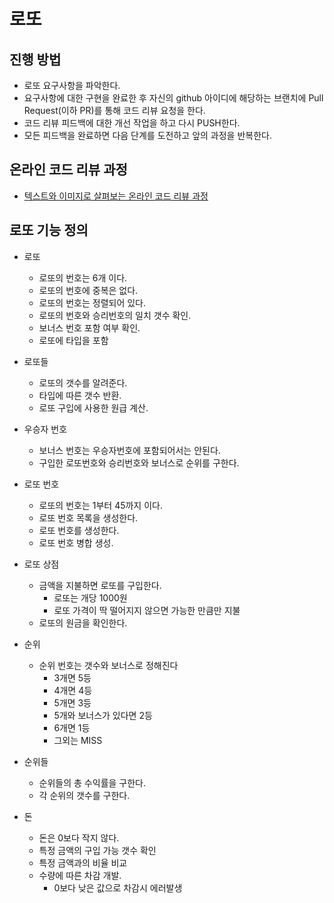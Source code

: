 # 로또

## 진행 방법

* 로또 요구사항을 파악한다.
* 요구사항에 대한 구현을 완료한 후 자신의 github 아이디에 해당하는 브랜치에 Pull Request(이하 PR)를 통해 코드 리뷰 요청을 한다.
* 코드 리뷰 피드백에 대한 개선 작업을 하고 다시 PUSH한다.
* 모든 피드백을 완료하면 다음 단계를 도전하고 앞의 과정을 반복한다.

## 온라인 코드 리뷰 과정

* [텍스트와 이미지로 살펴보는 온라인 코드 리뷰 과정](https://github.com/next-step/nextstep-docs/tree/master/codereview)

## 로또 기능 정의

* 로또
    * 로또의 번호는 6개 이다.
    * 로또의 번호에 중복은 없다.
    * 로또의 번호는 정렬되어 있다.
    * 로또의 번호와 승리번호의 일치 갯수 확인.
    * 보너스 번호 포함 여부 확인.
    * 로또에 타입을 포함


* 로또들
    * 로또의 갯수를 알려준다.
    * 타입에 따른 갯수 반환.
    * 로또 구입에 사용한 원급 계산.
    
    
* 우승자 번호
    * 보너스 번호는 우승자번호에 포함되어서는 안된다.
    * 구입한 로또번호와 승리번호와 보너스로 순위를 구한다.


* 로또 번호
    * 로또의 번호는 1부터 45까지 이다.
    * 로또 번호 목록을 생성한다.
    * 로또 번호를 생성한다.
    * 로또 번호 병합 생성.


* 로또 상점
    * 금액을 지불하면 로또를 구입한다.
        * 로또는 개당 1000원
        * 로또 가격이 딱 떨어지지 않으면 가능한 만큼만 지불
    * 로또의 원금을 확인한다.


* 순위
    * 순위 번호는 갯수와 보너스로 정해진다
        * 3개면 5등
        * 4개면 4등
        * 5개면 3등
        * 5개와 보너스가 있다면 2등
        * 6개면 1등
        * 그외는 MISS


* 순위들
    * 순위들의 총 수익률을 구한다.
    * 각 순위의 갯수를 구한다.


* 돈
    * 돈은 0보다 작지 않다.
    * 특정 금액의 구입 가능 갯수 확인
    * 특정 금액과의 비율 비교
    * 수량에 따른 차감 개발.
        * 0보다 낮은 값으로 차감시 에러발생
    
